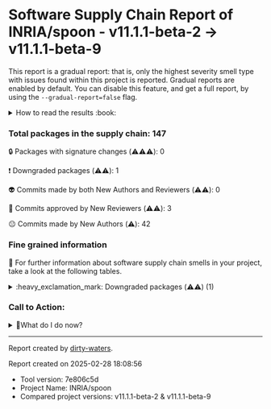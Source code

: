 
# Software Supply Chain Report of INRIA/spoon - v11.1.1-beta-2 &rarr; v11.1.1-beta-9


This report is a gradual report: that is, only the highest severity smell type with issues found within this project is reported.
Gradual reports are enabled by default. You can disable this feature, and get a full report, by using the `--gradual-report=false` flag.


<details>
    <summary>How to read the results :book: </summary>
    
 Dirty-waters has analyzed your project dependencies and found different categories for each of them:

    
 - ⚠️⚠️⚠️ : high severity 

    
 - ⚠️⚠️: medium severity 

    
 - ⚠️: low severity 

</details>
        

 ### Total packages in the supply chain: 147

 :lock: Packages with signature changes (⚠️⚠️⚠️): 0

 :heavy_exclamation_mark: Downgraded packages (⚠️⚠️): 1

 :alien: Commits made by both New Authors and Reviewers (⚠️⚠️): 0

 :see_no_evil: Commits approved by New Reviewers (⚠️⚠️): 3

 :neutral_face: Commits made by New Authors (⚠️): 42

### Fine grained information

:dolphin: For further information about software supply chain smells in your project, take a look at the following tables.


<details>
    <summary>:heavy_exclamation_mark: Downgraded packages (⚠️⚠️) (1)</summary>
        


| package_name               | repo_link                            | category           | old_version   | new_version   |
|:---------------------------|:-------------------------------------|:-------------------|:--------------|:--------------|
| com.thoughtworks.qdox:qdox | https://github.com/paul-hammant/qdox | Downgraded package | 2.2.0         | 2.1.0         |
</details>


### Call to Action:

                      
<details>
    <summary>👻What do I do now? </summary>
        For packages with signature changes:  

        This means that a dependency either had code signature and now does not, or that the signature was valid and now it's not.
        This could be a security risk, and you should halt the project until you can verify the changes. 

        
For downgraded dependencies:  

        1. Check the release notes of the new version to see if the downgrade is intentional. If the new version is more than one release ahead, verify whether any breaking changes in between apply to your project.
        2. If the downgrade is unintentional, consider updating the package to a version that is compatible with your project.
        
For commits made by both new authors and reviewers:  

        1. Verify, as best as you can, that the new authors and reviewers are not malicious actors.
        2. If you are unsure, consider reverting the changes.
        
For commits approved by new reviewers:  

        Verify, as best as you can, that the new reviewers are not malicious actors.
        
For commits made by new authors:  

        Verify, as best as you can, that the new authors are not malicious actors.
        The fact that the reviewers are not new to the repository is a good sign.
</details>



---

Report created by [dirty-waters](https://github.com/chains-project/dirty-waters/).

Report created on 2025-02-28 18:08:56
- Tool version: 7e806c5d
- Project Name: INRIA/spoon
- Compared project versions: v11.1.1-beta-2 & v11.1.1-beta-9

